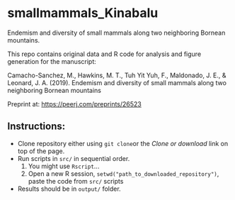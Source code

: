 # smallmammals_Kinabalu
Endemism and diversity of small mammals along two neighboring Bornean mountains.

This repo contains original data and R code for analysis and figure generation for the manuscript:

Camacho-Sanchez, M., Hawkins, M. T., Tuh Yit Yuh, F., Maldonado, J. E., & Leonard, J. A. (2019). Endemism and diversity of small mammals along two neighboring Bornean mountains

Preprint at: https://peerj.com/preprints/26523

## Instructions:
* Clone repository either using `git clone`or the *Clone or download* link on top of the page.
* Run scripts in `src/` in sequential order.
    1. You might use `Rscript`...
    2. Open a new R session, `setwd("path_to_downloaded_repository")`, paste the code from `src/` scripts 
* Results should be in `output/` folder.
